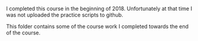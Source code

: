 I completed this course in the beginning of 2018. Unfortunately at that time I was not uploaded the practice scripts to github.

This folder contains some of the course work I completed towards the end of the course.
